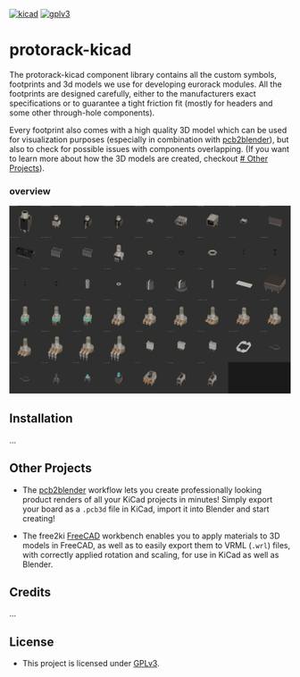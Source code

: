 [![kicad](https://img.shields.io/badge/kicad-6.0.5-blue)](https://www.kicad.org/)
[![gplv3](https://img.shields.io/badge/license-GPLv3-lightgrey)](https://www.gnu.org/licenses/gpl-3.0.txt)

# protorack-kicad

The protorack-kicad component library contains all the custom symbols, footprints and 3d models
we use for developing eurorack modules. All the footprints are designed carefully, either to
the manufacturers exact specifications or to guarantee a tight friction fit (mostly for headers
and some other through-hole components).

Every footprint also comes with a high quality 3D model which can be used for visualization
purposes (especially in combination with [pcb2blender](https://github.com/30350n/pcb2blender)),
but also to check for possible issues with components overlapping.
(If you want to learn more about how the 3D models are created, checkout
[# Other Projects](#other-projects)).

### overview

<img src="3dmodels/overview.webp"/>

## Installation

...

## Other Projects

- The [pcb2blender](https://github.com/30350n/pcb2blender) workflow lets you create
  professionally looking product renders of all your KiCad projects in minutes! Simply export
  your board as a `.pcb3d` file in KiCad, import it into Blender and start creating!

- The free2ki [FreeCAD](https://github.com/FreeCAD/FreeCAD) workbench enables you to apply
  materials to 3D models in FreeCAD, as well as to easily export them to VRML (`.wrl`) files,
  with correctly applied rotation and scaling, for use in KiCad as well as Blender.

## Credits

...

## License

- This project is licensed under
  [GPLv3](https://github.com/30350n/pcb2blender/blob/master/LICENSE).
